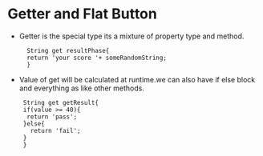 # Getter and Flat Button

* Getter is the special type its a mixture of property type and method.

		String get resultPhase{
		return 'your score '+ someRandomString;
		}
		
* Value of get will be calculated at runtime.we can also have if else block and everything as like other methods.

       String get getResult{
	   if(value >= 40){
	    return 'pass';
	   }else{
	     return 'fail';
	   }
	   }
	   	   